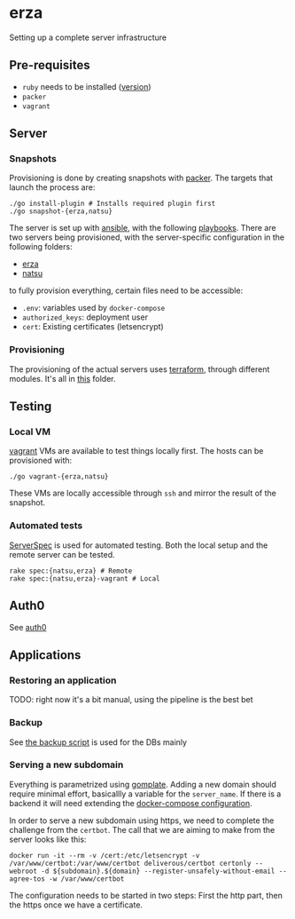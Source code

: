 # erza

Setting up a complete server infrastructure

## Pre-requisites

- `ruby` needs to be installed ([version](./ruby-version))
- `packer`
- `vagrant`

## Server

### Snapshots

Provisioning is done by creating snapshots with [packer](https://www.packer.io/). The targets that launch the process are:

```
./go install-plugin # Installs required plugin first
./go snapshot-{erza,natsu}
```

The server is set up with [ansible](https://www.ansible.com/), with the following [playbooks](./playbooks). There are two servers being provisioned, with the server-specific configuration in the following folders:

- [erza](./erza)
- [natsu](./natsu)

to fully provision everything, certain files need to be accessible:

- `.env`: variables used by `docker-compose`
- `authorized_keys`: deployment user
- `cert`: Existing certificates (letsencrypt)

### Provisioning

The provisioning of the actual servers uses [terraform](https://www.terraform.io/), through different modules. It's all in [this](./vultr) folder.

## Testing

### Local VM

[vagrant](https://www.vagrantup.com/) VMs are available to test things locally first. The hosts can be provisioned with:

```
./go vagrant-{erza,natsu}
```

These VMs are locally accessible through `ssh` and mirror the result of the snapshot.

### Automated tests

[ServerSpec](https://serverspec.org/) is used for automated testing. Both the local setup and the remote server can be tested.

```
rake spec:{natsu,erza} # Remote
rake spec:{natsu,erza}-vagrant # Local
```

## Auth0

See [auth0](./auth0)

## Applications

### Restoring an application

TODO: right now it's a bit manual, using the pipeline is the best bet

### Backup

See [the backup script](./bin/backup) is used for the DBs mainly
    
### Serving a new subdomain

Everything is parametrized using [gomplate](https://docs.gomplate.ca/). Adding a new domain should require minimal effort, basicallly a variable for the `server_name`. If there is a backend it will need extending the [docker-compose configuration](./erza/docker-compose.yml).

In order to serve a new subdomain using https, we need to complete the challenge from the `certbot`. The call that we are aiming to make from the server looks like this:

```
docker run -it --rm -v /cert:/etc/letsencrypt -v /var/www/certbot:/var/www/certbot deliverous/certbot certonly --webroot -d ${subdomain}.${domain} --register-unsafely-without-email --agree-tos -w /var/www/certbot
```

The configuration needs to be started in two steps: First the http part, then the https once we have a certificate.
